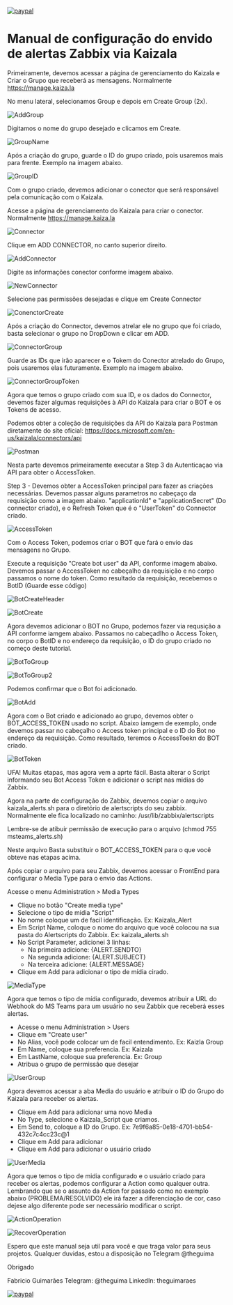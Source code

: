 [![paypal](https://www.paypalobjects.com/en_US/i/btn/btn_donateCC_LG.gif)](https://www.paypal.com/cgi-bin/webscr?cmd=_s-xclick&hosted_button_id=ZC3LMB6XT9ZL2&source=url)

# Manual de configuração do envido de alertas Zabbix via Kaizala

Primeiramente, devemos acessar a página de gerenciamento do Kaizala e Criar o Grupo que receberá as mensagens. Normalmente https://manage.kaiza.la


No menu lateral, selecionamos Group e depois em Create Group (2x).

![AddGroup](https://github.com/theguimaraes/zabbix/blob/master/Kaizala-AlertScript/img/KaizalaCreateGroup.jpg)

Digitamos o nome do grupo desejado e clicamos em Create.

![GroupName](https://github.com/theguimaraes/zabbix/blob/master/Kaizala-AlertScript/img/KaizalaCreateGroupName.jpg)

Após a criação do grupo, guarde o ID do grupo criado, pois usaremos mais para frente. Exemplo na imagem abaixo.

![GroupID](https://github.com/theguimaraes/zabbix/blob/master/Kaizala-AlertScript/img/KaizalaGroupID.jpg)

Com o grupo criado, devemos adicionar o conector que será responsável pela comunicação com o Kaizala.

Acesse a página de gerenciamento do Kaizala para criar o conector. Normalmente https://manage.kaiza.la 

![Connector](https://github.com/theguimaraes/zabbix/blob/master/Kaizala-AlertScript/img/KaizalaConnectors.jpg)

Clique em ADD CONNECTOR, no canto superior direito.

![AddConnector](https://github.com/theguimaraes/zabbix/blob/master/Kaizala-AlertScript/img/KaizalaAddConnector.jpg)

Digite as informações conector conforme imagem abaixo.

![NewConnector](https://github.com/theguimaraes/zabbix/blob/master/Kaizala-AlertScript/img/KaizalaNewConnector.jpg)

Selecione pas permissões desejadas e clique em Create Connector

![ConenctorCreate](https://github.com/theguimaraes/zabbix/blob/master/Kaizala-AlertScript/img/KaizalaConnectorCreate.jpg)

Após a criação do Connector, devemos atrelar ele no grupo que foi criado, basta selecionar o grupo no DropDown e clicar em ADD.

![ConnectorGroup](https://github.com/theguimaraes/zabbix/blob/master/Kaizala-AlertScript/img/KaizalaConnectorToGroup.jpg)

Guarde as IDs que irão aparecer e o Tokem do Conector atrelado do Grupo, pois usaremos elas futuramente. Exemplo na imagem abaixo.

![ConnectorGroupToken](https://github.com/theguimaraes/zabbix/blob/master/Kaizala-AlertScript/img/KaizalaConnectorGroupToken.jpg)

Agora que temos o grupo criado com sua ID, e os dados do Connector, devemos fazer algumas requisições à API do Kaizala para criar o BOT e os Tokens de acesso.

Podemos obter a coleção de requisições da API do Kaizala para Postman diretamente do site oficial: https://docs.microsoft.com/en-us/kaizala/connectors/api

![Postman](https://github.com/theguimaraes/zabbix/blob/master/Kaizala-AlertScript/img/KaizalaPostman.jpg)


Nesta parte devemos primeiramente executar a Step 3 da Autenticaçao via API para obter o AccessToken.

Step 3 - Devemos obter a AccessToken principal para fazer as criações necessárias. Devemos passar alguns parametros no cabeçaço da requisição como a imagem abaixo. "applicationId" e "applicationSecret" (Do connector criado), e o Refresh Token que é o "UserToken" do Connector criado.

![AccessToken](https://github.com/theguimaraes/zabbix/blob/master/Kaizala-AlertScript/img/KaizalaAccessToken.jpg)

Com o Access Token, podemos criar o BOT que fará o envio das mensagens no Grupo.

Execute a requisição "Create bot user" da API, conforme imagem abaixo. Devemos passar o AccessToken no cabeçalho da requisição e no corpo passamos o nome do token. Como resultado da requisição, recebemos o BotID (Guarde esse código)

![BotCreateHeader](https://github.com/theguimaraes/zabbix/blob/master/Kaizala-AlertScript/img/KaizalaCreateBotHeader.jpg)

![BotCreate](https://github.com/theguimaraes/zabbix/blob/master/Kaizala-AlertScript/img/KaizalaCreateBot.jpg)

Agora devemos adicionar o BOT no Grupo, podemos fazer via requsição a API conforme iamgem abaixo. Passamos no cabeçadlho o Access Token, no corpo o BotID e no endereço da requisição, o ID do grupo criado no começo deste tutorial.

![BotToGroup](https://github.com/theguimaraes/zabbix/blob/master/Kaizala-AlertScript/img/KaizalaAddBotToGroupHeader.jpg)

![BotToGroup2](https://github.com/theguimaraes/zabbix/blob/master/Kaizala-AlertScript/img/KaizalaAddBotToGroupBody.jpg)

Podemos confirmar que o Bot foi adicionado.

![BotAdd](https://github.com/theguimaraes/zabbix/blob/master/Kaizala-AlertScript/img/KaizalaBotAddSuccess.jpg)

Agora com o Bot criado e adicionado ao grupo, devemos obter o BOT_ACCESS_TOKEN usado no script. Abaixo iamgem de exemplo, onde devemos passar no cabeçalho o Access token principal e o ID do Bot no endereço da requisição. Como resultado, teremos o AccessToekn do BOT criado.

![BotToken](https://github.com/theguimaraes/zabbix/blob/master/Kaizala-AlertScript/img/KaizalaBotAccessToken.jpg)

UFA! Muitas etapas, mas agora vem a aprte fácil. Basta alterar o Script informando seu Bot Access Token e adicionar o script nas midias do Zabbix.


Agora na parte de configuração do Zabbix, devemos copiar o arquivo kaizala_alerts.sh para o diretório de alertscripts do seu zabbix.
Normalmente ele fica localizado no caminho: /usr/lib/zabbix/alertscripts

Lembre-se de atibuir permissão de execução para o arquivo (chmod 755 msteams_alerts.sh)

Neste arquivo Basta substituir o BOT_ACCESS_TOKEN para o que você obteve nas etapas acima.

Após copiar o arquivo para seu Zabbix, devemos acessar o FrontEnd para configurar o Media Type para o envio das Actions.

Acesse o menu Administration > Media Types
- Clique no botão "Create media type"
- Selecione o tipo de midia "Script"
- No nome coloque um de facil identificação. Ex: Kaizala_Alert
- Em Script Name, coloque o nome do arquivo que você colocou na sua pasta do Alertscripts do Zabbix. Ex: kaizala_alerts.sh
- No Script Parameter, adicionei 3 linhas:
    - Na primeira adicione: {ALERT.SENDTO}
    - Na segunda adicione: {ALERT.SUBJECT}
    - Na terceira adicione: {ALERT.MESSAGE}
- Clique em Add para adicionar o tipo de mídia cirado.

![MediaType](https://github.com/theguimaraes/zabbix/blob/master/Kaizala-AlertScript/img/KaizalaMidia.jpg)


Agora que temos o tipo de mídia configurado, devemos atribuir a URL do Webhook do MS Teams para um usuário no seu Zabbix que receberá esses alertas.

- Acesse o menu Administration > Users
- Clique em "Create user"
- No Alias, você pode colocar um de facil entendimento. Ex: Kaizla Group
- Em Name, coloque sua preferencia. Ex: Kaizala
- Em LastName, coloque sua preferencia. Ex: Group
- Atribua o grupo de permissão que desejar

![UserGroup](https://github.com/theguimaraes/zabbix/blob/master/Kaizala-AlertScript/img/KaizalaGroup.jpg)


Agora devemos acessar a aba Media do usuário e atribuir o ID do Grupo do Kaizala para receber os alertas.
- Clique em Add para adicionar uma novo Media
- No Type, selecione o Kaizala_Script que criamos.
- Em Send to, coloque a ID do Grupo. Ex: 7e9f6a85-0e18-4701-bb54-432c7c4cc23c@1
- Clique em Add para adicionar
- Clique em Add para adicionar o usuário criado

![UserMedia](https://github.com/theguimaraes/zabbix/blob/master/Kaizala-AlertScript/img/KaizalaUser.jpg)


Agora que temos o tipo de midia configurado e o usuário criado para receber os alertas, podemos configurar a Action como qualquer outra.
Lembrando que se o assunto da Action for passado como no exemplo abaixo (PROBLEMA/RESOLVIDO) ele irá fazer a diferenciação de cor, caso dejese algo diferente pode ser necessário modificar o script.

![ActionOperation](https://github.com/theguimaraes/zabbix/blob/master/Kaizala-AlertScript/img/KaizalaAction.jpg)

![RecoverOperation](https://github.com/theguimaraes/zabbix/blob/master/Kaizala-AlertScript/img/KaizalaRecovery.jpg)


Espero que este manual seja util para você e que traga valor para seus projetos. Qualquer duvidas, estou a disposição no Telegram @theguima

Obrigado

Fabricio Guimarães
Telegram: @theguima
LinkedIn: theguimaraes

[![paypal](https://www.paypalobjects.com/en_US/i/btn/btn_donateCC_LG.gif)](https://www.paypal.com/cgi-bin/webscr?cmd=_s-xclick&hosted_button_id=ZC3LMB6XT9ZL2&source=url)
